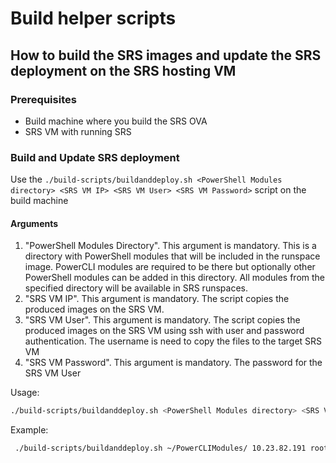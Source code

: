 
# Build helper scripts

## How to build the SRS images  and update the SRS deployment on the SRS hosting VM

### Prerequisites

* Build machine where you build the SRS OVA
* SRS VM with running SRS

### Build and Update SRS deployment

Use the `./build-scripts/buildanddeploy.sh <PowerShell Modules directory> <SRS VM IP> <SRS VM User> <SRS VM Password>` script on the build machine<br/>

#### Arguments
1. "PowerShell Modules Directory". This argument is mandatory. This is a directory with PowerShell modules that will be included in the runspace image. PowerCLI modules are required to be there but optionally other PowerShell modules can be added in this directory. All modules from the specified directory will be available in SRS runspaces.<br/>
2. "SRS VM IP". This argument is mandatory. The script copies the produced images on the SRS VM.<br/>
3. "SRS VM User". This argument is mandatory. The script copies the produced images on the SRS VM using ssh with user and password authentication. The username is need to copy the files to the target SRS VM<br/>
4. "SRS VM Password". This argument is mandatory. The password for the SRS VM User<br/>

Usage:<br/>
```bash
./build-scripts/buildanddeploy.sh <PowerShell Modules directory> <SRS VM IP> <SRS VM User> <SRS VM Password
```

Example:<br/>
```bash
 ./build-scripts/buildanddeploy.sh ~/PowerCLIModules/ 10.23.82.191 root 'Pa$$w0rd'
 ```
